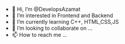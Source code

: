 - 👋 Hi, I’m @DevelopsAzamat
- 👀 I’m interested in Frontend and Backend
- 🌱 I’m currently learning C++, HTML,CSS,JS
- 💞️ I’m looking to collaborate on ...
- 📫 How to reach me ...

<!---
DevelopsAzamat/DevelopsAzamat is a ✨ special ✨ repository because its `README.md` (this file) appears on your GitHub profile.
You can click the Preview link to take a look at your changes.
--->
